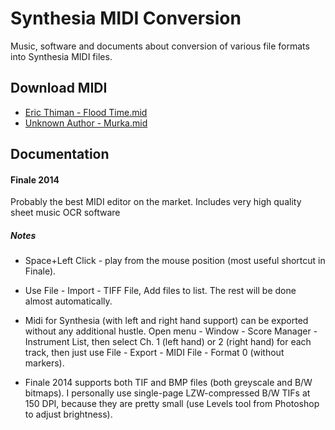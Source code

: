 Synthesia MIDI Conversion
=========================

Music, software and documents about conversion of various file formats into Synthesia MIDI files.


Download MIDI
-------------

* [Eric Thiman - Flood Time.mid](midi/Eric%20Thiman%20-%20Flood%20Time.mid?raw=true)
* [Unknown Author - Murka.mid](midi/Unknown%20Author%20-%20Murka.mid?raw=true)


Documentation
-------------

#### Finale 2014

Probably the best MIDI editor on the market. Includes very high quality sheet music OCR software

##### Notes

* Space+Left Click - play from the mouse position (most useful shortcut in Finale).

* Use File - Import - TIFF File, Add files to list. The rest will be done almost automatically.

* Midi for Synthesia (with left and right hand support) can be exported without any additional hustle.
	Open menu - Window - Score Manager - Instrument List, then select Ch. 1 (left hand) or 2 (right hand)
	for each track, then just use File - Export - MIDI File - Format 0 (without markers).

* Finale 2014 supports both TIF and BMP files (both greyscale and B/W bitmaps). I personally use single-page
	LZW-compressed B/W TIFs at 150 DPI, because they are pretty small (use Levels tool from Photoshop to adjust brightness).


